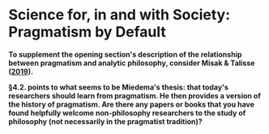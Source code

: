 # Science for, in and with Society: Pragmatism by Default
**To supplement the opening section's description of the relationship between pragmatism and analytic philosophy, consider Misak & Talisse ([2019](https://aeon.co/essays/pragmatism-is-one-of-the-most-successful-idioms-in-philosophy)).**

**§4.2. points to what seems to be Miedema's thesis: that today's researchers should learn from pragmatism. He then provides a version of the history of pragmatism. Are there any papers or books that you have found helpfully welcome non-philosophy researchers to the study of philosophy (not necessarily in the pragmatist tradition)?**
